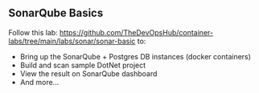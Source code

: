 ## SonarQube Basics

Follow this lab: https://github.com/TheDevOpsHub/container-labs/tree/main/labs/sonar/sonar-basic to:

- Bring up the SonarQube + Postgres DB instances (docker containers)
- Build and scan sample DotNet project
- View the result on SonarQube dashboard
- And more...
